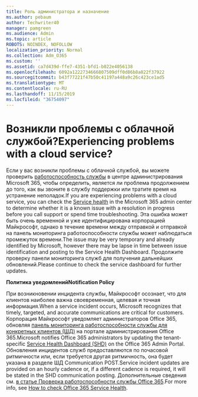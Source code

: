 ```yaml
---
title: Роль администратора и назначение
ms.author: pebaum
author: Techwriter40
manager: pamgreen
ms.audience: Admin
ms.topic: article
ROBOTS: NOINDEX, NOFOLLOW
localization_priority: Normal
ms.collection: Adm_O365
ms.custom: ''
ms.assetid: ca7d439d-ffe7-4351-bfd1-b022e4056138
ms.openlocfilehash: 6092a1222734666807509dff0d86b8a822f37922
ms.sourcegitcommit: b43f77221f47b50c41197a448a9c26c423ce1ad5
ms.translationtype: MT
ms.contentlocale: ru-RU
ms.lasthandoff: 11/15/2019
ms.locfileid: "36754097"
---
```

# <a name="experiencing-problems-with-a-cloud-service"></a><span data-ttu-id="50f5e-102">Возникли проблемы с облачной службой?</span><span class="sxs-lookup"><span data-stu-id="50f5e-102">Experiencing problems with a cloud service?</span></span>

<span data-ttu-id="50f5e-103">Если у вас возникли проблемы с облачной службой, вы можете проверить [работоспособность службы](https://admin.microsoft.com/AdminPortal/Home#/servicehealth) в центре администрирования Microsoft 365, чтобы определить, является ли проблема продолжением до того, как вы звоните в службу поддержки или тратите время на устранение неполадок.</span><span class="sxs-lookup"><span data-stu-id="50f5e-103">If you are experiencing problems with a cloud service, you can check the [Service health](https://admin.microsoft.com/AdminPortal/Home#/servicehealth) in the Microsoft 365 admin center to determine whether it is a known issue with a resolution in progress before you call support or spend time troubleshooting.</span></span> <span data-ttu-id="50f5e-104">Эта ошибка может быть очень временной и уже идентифицирована корпорацией Майкрософт, однако в течение времени между отправкой и отправкой на панель мониторинга работоспособности службы может наблюдаться промежуток времени.</span><span class="sxs-lookup"><span data-stu-id="50f5e-104">The issue may be very temporary and already identified by Microsoft, however there may be lapse in time between issue identification and posting to the Service Health Dashboard.</span></span> <span data-ttu-id="50f5e-105">Продолжите проверку панели мониторинга служб для получения дальнейших обновлений.</span><span class="sxs-lookup"><span data-stu-id="50f5e-105">Please continue to check the service dashboard for further updates.</span></span>

<span data-ttu-id="50f5e-106">**Политика уведомлений**</span><span class="sxs-lookup"><span data-stu-id="50f5e-106">**Notification Policy**</span></span>

<span data-ttu-id="50f5e-107">При возникновении инцидента службы, Майкрософт осознает, что для клиентов наиболее важна своевременная, целевая и точная информация.</span><span class="sxs-lookup"><span data-stu-id="50f5e-107">When a service incident occurs, Microsoft recognizes that timely, targeted, and accurate communications are critical for customers.</span></span> <span data-ttu-id="50f5e-108">Корпорация Майкрософт уведомляет администраторов Office 365, обновляя [панель мониторинга работоспособности службы для конкретных клиентов (ШД)](https://admin.microsoft.com/AdminPortal/Home#/servicehealth) на портале администрирования Office 365.</span><span class="sxs-lookup"><span data-stu-id="50f5e-108">Microsoft notifies Office 365 administrators by updating the tenant-specific [Service Health Dashboard (SHD)](https://admin.microsoft.com/AdminPortal/Home#/servicehealth) on the Office 365 Admin Portal.</span></span> <span data-ttu-id="50f5e-109">Обновления инцидентов служб предоставляются по почасовой ритмичности или, если требуется другая ритмичность, она будет указана в разделе ШД Communication POST.</span><span class="sxs-lookup"><span data-stu-id="50f5e-109">Service incident updates are provided on an hourly cadence or, if a different cadence is required, it will be stated in the SHD communication posting.</span></span> <span data-ttu-id="50f5e-110">Дополнительные сведения см. [в статье Проверка работоспособности службы Office 365](https://docs.microsoft.com/office365/enterprise/view-service-health).</span><span class="sxs-lookup"><span data-stu-id="50f5e-110">For more info, see [How to check Office 365 Service Health](https://docs.microsoft.com/office365/enterprise/view-service-health).</span></span>

